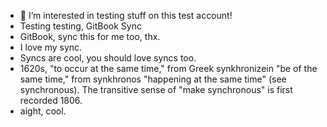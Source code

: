 - 👀 I’m interested in testing stuff on this test account!
- Testing testing, GitBook Sync
- GitBook, sync this for me too, thx.
- I love my sync.
- Syncs are cool, you should love syncs too.
- 1620s, "to occur at the same time," from Greek synkhronizein "be of the same time," from synkhronos "happening at the same time" (see synchronous). The transitive sense of "make synchronous" is first recorded 1806.
- aight, cool.

<!---
asaleemcsr/asaleemcsr is a ✨ special ✨ repository because its `README.md` (this file) appears on your GitHub profile.
You can click the Preview link to take a look at your changes.
--->
